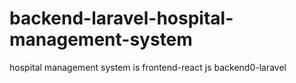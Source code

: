 # backend-laravel-hospital-management-system
hospital management system is frontend-react js backend0-laravel
